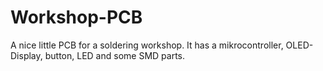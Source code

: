 # Workshop-PCB
A nice little PCB for a soldering workshop. It has a mikrocontroller, OLED-Display, button, LED and some SMD parts.
